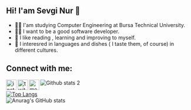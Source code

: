 ## Hi! I'am Sevgi Nur 🦋
- 👩‍🎓 I'am studying Computer Engineering at Bursa Technical University.
- 👩‍💻 I want to be a good software developer. 
- 🥰 I like reading , learning and improving to myself.
- 🧁 I interesred in languages and dishes ( I taste them, of course) in different cultures.

## Connect with me:


<a href="https://www.instagram.com/sevginuroksz"><img align="left" alt="instagram" width="28px" src="https://cdn3.iconfinder.com/data/icons/picons-social/57/78-instagram-512.png" /></a>

<a href="https://twitter.com/sevginuroksz"><img align="left"  alt="twitter" width="28px" src ="https://cdn3.iconfinder.com/data/icons/picons-social/57/43-twitter-512.png" /></a>

<a href="https://medium.com/@sevginuroksuz"><img align="left" alt="medium" width="28px" src ="https://cdn.iconscout.com/icon/free/png-512/medium-47-433328.png"/></a>


![Github stats 2](https://github-readme-stats.vercel.app/api?username=sevginuroksuz&show_icons=true&theme=synthwave)

[![Top Langs](https://github-readme-stats.vercel.app/api/top-langs/?username=sevginuroksuz&langs_count=8&theme=synthwave&card_width=500)](https://github.com/sevginuroksuz/github-readme-stats)
<br/>
![Anurag's GitHub stats](https://github-readme-stats.vercel.app/api?username=sevginuroksuz&theme=dark&show_icons=true)
